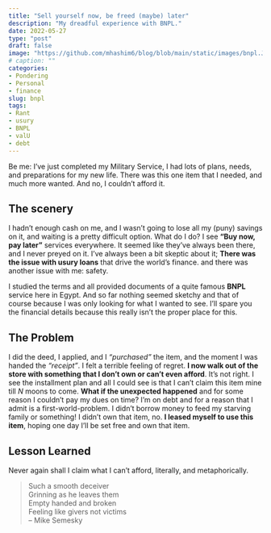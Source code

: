 ```yaml
---
title: "Sell yourself now, be freed (maybe) later"
description: "My dreadful experience with BNPL."
date: 2022-05-27
type: "post"
draft: false
image: "https://github.com/mhashim6/blog/blob/main/static/images/bnpl.JPG?raw=true"
# caption: ""
categories:
- Pondering
- Personal
- finance
slug: bnpl
tags: 
- Rant
- usury
- BNPL
- valU
- debt
---
```


Be me: I’ve just completed my Military Service, I had lots of plans, needs, and preparations for my new life. There was this one item that I needed, and much more wanted. And no, I couldn’t afford it.

## The scenery

I hadn’t enough cash on me, and I wasn’t going to lose all my (puny) savings on it, and waiting is a pretty difficult option. What do I do? I see __“Buy now, pay later”__ services everywhere. It seemed like they’ve always been there, and I never preyed on it. I’ve always been a bit skeptic about it; __There was the issue with usury loans__ that drive the world’s finance. and there was another issue with me: safety.

I studied the terms and all provided documents of a quite famous __BNPL__ service here in Egypt. And so far nothing seemed sketchy and that of course because I was only looking for what I wanted to see. I’ll spare you the financial details because this really isn’t the proper place for this. 

## The Problem

I did the deed, I applied, and I _“purchased”_ the item, and the moment I was handed the _“receipt”_. I felt a terrible feeling of regret. __I now walk out of the store with something that I don’t own or can’t even afford__. It’s not right. I see the installment plan and all I could see is that I can’t claim this item mine till _N_ moons to come. __What if the unexpected happened__ and for some reason I couldn’t pay my dues on time? I’m on debt and for a reason that I admit is a first-world-problem. I didn’t borrow money to feed my starving family or something! I didn’t own that item, no. __I leased myself to use this item__, hoping one day I’ll be set free and own that item.

## Lesson Learned
Never again shall I claim what I can’t afford, literally, and metaphorically.

> Such a smooth deceiver \
Grinning as he leaves them \
Empty handed and broken \
Feeling like givers not victims \
– Mike Semesky